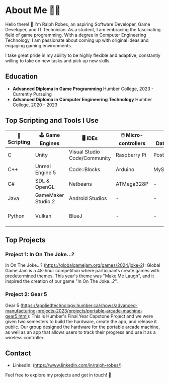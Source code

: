 # About Me 👨‍💻
Hello there! 👋 I'm Ralph Robes, an aspiring  Software Developer, Game Developer, and  IT Technician. As a student, I am embracing the fascinating field of game programming. With a degree in Computer Engineering Technology, I am passionate about coming up with original ideas and engaging gaming environments.

I take great pride in my ability to be highly flexible and adaptive, constantly willing to take on new tasks and pick up new skills.


## Education
- **Advanced Diploma in Game Programming**
  Humber College, 2023 - Currently Pursuing
- **Advanced Diploma in Computer Engineering Technology**
  Humber College, 2020 - 2023

## Top Scripting and Tools I Use
| 📄 Scripting | 🕹️ Game Engines    |    🖥️ IDEs                      | 🖱️ Micro-controllers |  📊 Database   | ⚒️ Others             |          
| ---    |          ---       | ---                          |  ---              |   ---       | ---                |
|  C     | Unity              | Visual Studio Code/Community | Raspberry Pi      | PostgreSQL  | Firebase           |
| C++    | Unreal Engine 5    | Code::Blocks                 | Arduino           |  MySql      | Git/Github Desktop |
| C#     | SDL & OpenGL       | Netbeans                     | ATMega328P        | -           | Blender            |
| Java   | GameMaker Studio 2 | Android Studios              |     -             | -           | Fritz |
| Python | Vulkan             | BlueJ                        |     -             |  -          |  Cisco Packet Tracer |

## Top Projects
### Project 1: In On The Joke...?
In On The Joke...? (https://globalgamejam.org/games/2024/joke-2): Global Game Jam is a 48-hour competition where participants create games with predetermined themes. This year's theme was "Make Me Laugh", and it inspired the creation of our game "In On The Joke...?".

### Project 2: Gear 5
Gear 5 (https://appliedtechnology.humber.ca/shows/advanced-manufacturing-projects-2023/projects/portable-arcade-machine-gear5.html): This is Humber's Final Year Capstone Project and we were given two semesters to build the hardware, create the app, and release it public. Our group designed the hardware for the portable arcade machine, as well as an app that allows users to track their progress and use it as a wireless controller.

## Contact
- LinkedIn: (https://www.linkedin.com/in/ralph-robes/)

Feel free to explore my projects and get in touch! 🚀
